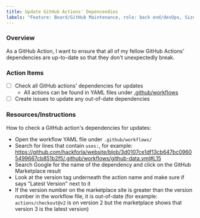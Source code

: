 ```yaml
---
title: Update GitHub Actions' Depencendies
labels: "Feature: Board/GitHub Maintenance, role: back end/devOps, Size: Medium"
---
```

### Overview
As a GitHub Action, I want to ensure that all of my fellow GitHub Actions' dependencies are up-to-date so that they don't unexpectedly break.

### Action Items
- [ ] Check all GitHub actions' dependencies for updates
  - All actions can be found in YAML files under [.github/workflows](https://github.com/hackforla/website/tree/gh-pages/.github/workflows)
- [ ] Create issues to update any out-of-date dependencies

### Resources/Instructions
How to check a GitHub action's dependencies for updates:
- Open the workflow YAML file under `.github/workflows/`
- Search for lines that contain `uses:`, for example: https://github.com/hackforla/website/blob/3d0107ce1df13cb647bc09605499667cb851b2f5/.github/workflows/github-data.yml#L15
- Search Google for the name of the dependency and click on the GitHub Marketplace result
- Look at the version tag underneath the action name and make sure if says "Latest Version" next to it
- If the version number on the marketplace site is greater than the version number in the workflow file, it is out-of-date (for example: `actions/checkout@v2` is on version 2 but the marketplace shows that version 3 is the latest version)